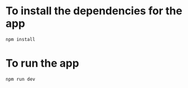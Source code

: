 # To install the dependencies for the app

```bash
npm install
```

# To run the app

```bash
npm run dev
```
